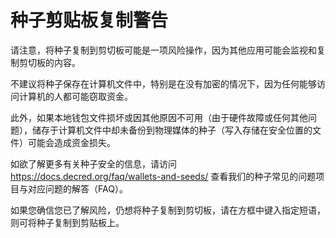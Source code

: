 # 种子剪贴板复制警告

请注意，将种子复制到剪切板可能是一项风险操作，因为其他应用可能会监视和复制剪切板的内容。

不建议将种子保存在计算机文件中，特别是在没有加密的情况下，因为任何能够访问计算机的人都可能窃取资金。

此外，如果本地钱包文件损坏或因其他原因不可用（由于硬件故障或任何其他问题），储存于计算机文件中却未备份到物理媒体的种子（写入存储在安全位置的文件）可能会造成资金损失。

如欲了解更多有关种子安全的信息，请访问 https://docs.decred.org/faq/wallets-and-seeds/ 查看我们的种子常见的问题项目与对应问题的解答（FAQ）。

如果您确信您已了解风险，仍想将种子复制到剪切板，请在方框中键入指定短语，则可将种子复制到剪贴板上。
